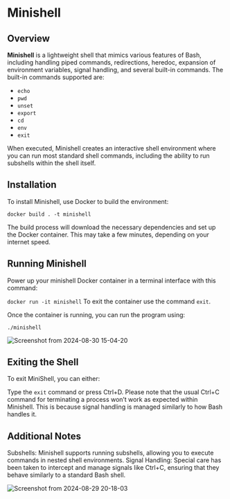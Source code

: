 # Minishell

## Overview

**Minishell** is a lightweight shell that mimics various features of Bash, including handling piped commands, redirections, heredoc, expansion of environment variables, signal handling, and several built-in commands. The built-in commands supported are:

- `echo`
- `pwd`
- `unset`
- `export`
- `cd`
- `env`
- `exit`

When executed, Minishell creates an interactive shell environment where you can run most standard shell commands, including the ability to run subshells within the shell itself.

## Installation

To install Minishell, use Docker to build the environment:

```docker build . -t minishell```

The build process will download the necessary dependencies and set up the Docker container. This may take a few minutes, depending on your internet speed.

## Running Minishell
Power up your minishell Docker container in a terminal interface with this command:

```docker run -it minishell```
To exit the container use the command ```exit```.

 Once the container is running, you can run the program using:

```./minishell```

![Screenshot from 2024-08-30 15-04-20](https://github.com/user-attachments/assets/90201b01-dbfa-47c0-87ce-905bbbf1fbdf)

## Exiting the Shell
To exit MiniShell, you can either:

Type the ```exit``` command or press Ctrl+D.
Please note that the usual Ctrl+C command for terminating a process won’t work as expected within Minishell. This is because signal handling is managed similarly to how Bash handles it.

## Additional Notes
Subshells: Minishell supports running subshells, allowing you to execute commands in nested shell environments.
Signal Handling: Special care has been taken to intercept and manage signals like Ctrl+C, ensuring that they behave similarly to a standard Bash shell.

![Screenshot from 2024-08-29 20-18-03](https://github.com/user-attachments/assets/8bf73365-34f7-481c-9ed1-d62d273ce71c)

